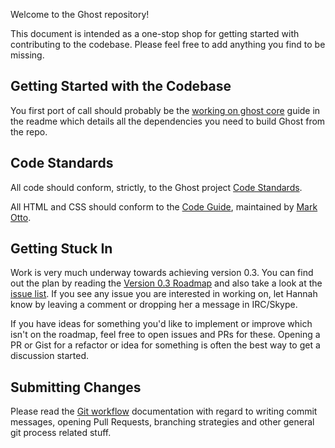 Welcome to the Ghost repository!

This document is intended as a one-stop shop for getting started with contributing to the codebase. Please feel free to add anything you find to be missing.

## Getting Started with the Codebase

You first port of call should probably be the [working on ghost core](https://github.com/TryGhost/Ghost#working-on-ghost-core) guide in the readme which details all the dependencies you need to build Ghost from the repo.

## Code Standards

All code should conform, strictly, to the Ghost project [Code Standards](https://github.com/TryGhost/Ghost/wiki/Code-standards).

All HTML and CSS should conform to the [Code Guide](http://github.com/mdo/code-guide), maintained by [Mark Otto](http://github.com/mdo).

## Getting Stuck In

Work is very much underway towards achieving version 0.3. You can find out the plan by reading the [Version 0.3 Roadmap](https://github.com/TryGhost/Ghost/wiki/Roadmap#version-03---kickstarter-access---est-16th-september) and also take a look at the [issue list](https://github.com/TryGhost/Ghost/issues?milestone=2&state=open). If you see any issue you are interested in working on, let Hannah know by leaving a comment or dropping her a message in IRC/Skype.

If you have ideas for something you'd like to implement or improve which isn't on the roadmap, feel free to open issues and PRs for these. Opening a PR or Gist for a refactor or idea for something is often the best way to get a discussion started.

## Submitting Changes

Please read the [Git workflow](https://github.com/TryGhost/Ghost/wiki/Git-workflow) documentation with regard to writing commit messages, opening Pull Requests, branching strategies and other general git process related stuff.